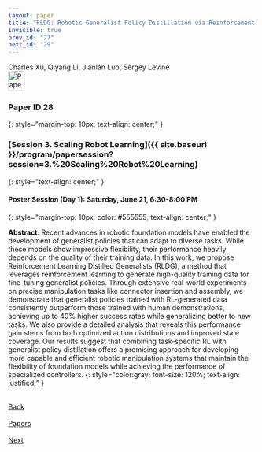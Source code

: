 ```yaml
---
layout: paper
title: "RLDG: Robotic Generalist Policy Distillation via Reinforcement Learning"
invisible: true
prev_id: "27"
next_id: "29"
---
```

<div class="paper-authors">
  <div class="paper-author-box">
    <div class="paper-author-name">Charles Xu, Qiyang Li, Jianlan Luo, Sergey Levine</div>
    <div class="paper-author-uni"></div>
  </div>
</div>

<div class="paper-pdf">
  <div>
    <a href="https://www.roboticsproceedings.org/rss21/p028.pdf" title="Download PDF" target="_blank">
      <img src="{{ site.baseurl }}/images/paper_link_cardinal_red.png" alt="Paper PDF" width="33" height="40" />
    </a>
  </div>
</div>

### Paper ID 28
{: style="margin-top: 10px; text-align: center;" }

### [Session 3. Scaling Robot Learning]({{ site.baseurl }}/program/papersession?session=3.%20Scaling%20Robot%20Learning)
{: style="text-align: center;" }

#### Poster Session (Day 1): Saturday, June 21, 6:30-8:00 PM
{: style="margin-top: 10px; color: #555555; text-align: center;" }

<b style="color: black;">Abstract: </b>Recent advances in robotic foundation models have enabled the development of generalist policies that can adapt to diverse tasks. While these models show impressive flexibility, their performance heavily depends on the quality of their training data. In this work, we propose Reinforcement Learning Distilled Generalists (RLDG), a method that leverages reinforcement learning to generate high-quality training data for fine-tuning generalist policies. Through extensive real-world experiments on precise manipulation tasks like connector insertion and assembly, we demonstrate that generalist policies trained with RL-generated data consistently outperform those trained with human demonstrations, achieving up to 40% higher success rates while generalizing better to new tasks.  We also provide a detailed analysis that reveals this performance gain stems from both optimized action distributions and improved state coverage. Our results suggest that combining task-specific RL with generalist policy distillation offers a promising approach for developing more capable and efficient robotic manipulation systems that maintain the flexibility of foundation models while achieving the performance of specialized controllers.
{: style="color:gray; font-size: 120%; text-align: justified;" }

<div class="paper-menu">
  <div class="paper-menu-inner">
    <a href="{{ site.baseurl }}/program/papers/27/" title="Previous Paper">
            <div class="paper-menu-icon">
                <i class="fa fa-chevron-left"></i><br>
                <span class="paper-menu-label">Back</span>
            </div>
        </a>
    <a href="{{ site.baseurl }}/program/papers" title="All Papers">
      <div class="paper-menu-icon">
        <i class="fa fa-list"></i><br>
        <span class="paper-menu-label">Papers</span>
      </div>
    </a>
    <a href="{{ site.baseurl }}/program/papers/29/" title="Next Paper">
            <div class="paper-menu-icon">
                <i class="fa fa-chevron-right"></i><br>
                <span class="paper-menu-label">Next</span>
            </div>
        </a>
  </div>
</div>
